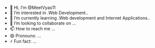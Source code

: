- 👋 Hi, I’m @MeetVyas11
- 👀 I’m interested in .Web Development..
- 🌱 I’m currently learning .Web development and Internet Applications..
- 💞️ I’m looking to collaborate on ...
- 📫 How to reach me ...
- 😄 Pronouns: ...
- ⚡ Fun fact: ...

<!---
MeetVyas11/MeetVyas11 is a ✨ special ✨ repository because its `README.md` (this file) appears on your GitHub profile.
You can click the Preview link to take a look at your changes.
--->
